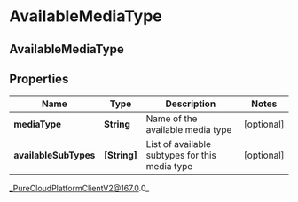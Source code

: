 # AvailableMediaType

## AvailableMediaType

## Properties

|Name | Type | Description | Notes|
|------------ | ------------- | ------------- | -------------|
| **mediaType** | **String** | Name of the available media type | [optional] |
| **availableSubTypes** | **[String]** | List of available subtypes for this media type | [optional] |



_PureCloudPlatformClientV2@167.0.0_
